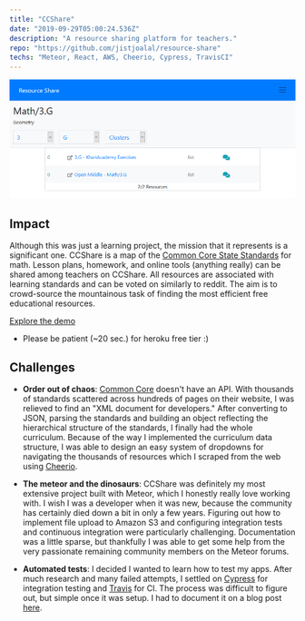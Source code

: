```yaml
---
title: "CCShare"
date: "2019-09-29T05:00:24.536Z"
description: "A resource sharing platform for teachers."
repo: "https://github.com/jistjoalal/resource-share"
techs: "Meteor, React, AWS, Cheerio, Cypress, TravisCI"
---
```


[![ccshare](./ccshare.png)](https://ccshare.herokuapp.com/)

## Impact

Although this was just a learning project, the mission that it represents is a significant one. CCShare is a map of the [Common Core State Standards](http://www.corestandards.org/) for math. Lesson plans, homework, and online tools (anything really) can be shared among teachers on CCShare. All resources are associated with learning standards and can be voted on similarly to reddit. The aim is to crowd-source the mountainous task of finding the most efficient free educational resources.

[Explore the demo](https://ccshare.herokuapp.com/)

- Please be patient (~20 sec.) for heroku free tier :)

## Challenges

- **Order out of chaos**: [Common Core](http://www.corestandards.org/read-the-standards/) doesn't have an API. With thousands of standards scattered across hundreds of pages on their website, I was relieved to find an "XML document for developers." After converting to JSON, parsing the standards and building an object reflecting the hierarchical structure of the standards, I finally had the whole curriculum. Because of the way I implemented the curriculum data structure, I was able to design an easy system of dropdowns for navigating the thousands of resources which I scraped from the web using [Cheerio]("https://cheerio.js.org/").

- **The meteor and the dinosaurs**: CCShare was definitely my most extensive project built with Meteor, which I honestly really love working with. I wish I was a developer when it was new, because the community has certainly died down a bit in only a few years. Figuring out how to implement file upload to Amazon S3 and configuring integration tests and continuous integration were particularly challenging. Documentation was a little sparse, but thankfully I was able to get some help from the very passionate remaining community members on the Meteor forums.

- **Automated tests**: I decided I wanted to learn how to test my apps. After much research and many failed attempts, I settled on [Cypress](https://cypress.io) for integration testing and [Travis]("https://travis-ci.com/") for CI. The process was difficult to figure out, but simple once it was setup. I had to document it on a blog post [here](/blog/meteor-e2e-ci).

